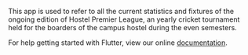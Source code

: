 This app is used to refer to all the current statistics and fixtures of the ongoing edition of Hostel Premier League, an yearly cricket tournament held for the boarders of the campus hostel during the even semesters.

For help getting started with Flutter, view our online
[documentation](https://flutter.io/).

